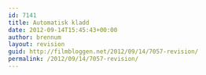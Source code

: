 ```yaml
---
id: 7141
title: Automatisk kladd
date: 2012-09-14T15:45:43+00:00
author: brennum
layout: revision
guid: http://filmbloggen.net/2012/09/14/7057-revision/
permalink: /2012/09/14/7057-revision/
---
```

